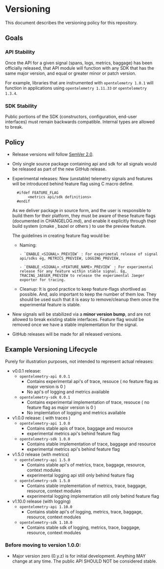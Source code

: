 # Versioning

This document describes the versioning policy for this repository.

## Goals

### API Stability

Once the API for a given signal (spans, logs, metrics, baggage) has been officially released, that API module will function with any SDK that has the same major version, and equal or greater minor or patch version.

For example, libraries that are instrumented with `opentelemetry 1.0.1` will
function in applications using `opentelemetry 1.11.33` or `opentelemetry
1.3.4`.

### SDK Stability

Public portions of the SDK (constructors, configuration, end-user interfaces)
must remain backwards compatible. Internal types are allowed to break.

## Policy

* Release versions will follow [SemVer 2.0](https://semver.org/).
* Only single source package containing api and sdk for all signals would be released as part of the new GitHub release.
* Experimental releases: New (unstable) telemetry signals and features will be introduced behind feature flag using C macro define.
  ```
    #ifdef FEATURE_FLAG
         <metrics api/sdk definitions>
    #endif
  ```

  As we deliver package in source form, and the user is responsible to build them for their platform, they must be
  aware of these feature flags (documented in CHANGELOG.md), and enable it explicitly through their build system (cmake
  , bazel or others ) to use the preview feature.

  The guidelines in creating feature flag would be:
  - Naming:

        - `ENABLE_<SIGNAL>_PREVIEW` : For experimetal release of signal api/sdks eg, METRICS_PREVIEW, LOGGING_PREVIEW,

        - `ENABLE_<SIGNAL>_<FEATURE_NAME>_PREVIEW` : For experimental release for any feature within stable signal. Eg, TRACING_JAEGER_PREVIEW to release the experimental Jaeger exporter for tracing.

  - Cleanup: It is good practice to keep feature-flags shortlived as possible. And, aslo important to keep the number of them low. They should be used such that it is easy to remove/cleanup them once the experimental feature is stable.


* New signals will be stabilized via a **minor version bump**, and are not allowed to break existing stable interfaces.
Feature flag would be removed once we have a stable implementation for the signal.

* GitHub releases will be made for all released versions.

## Example Versioning Lifecycle

Purely for illustration purposes, not intended to represent actual releases:

- v0.0.1 release:
   - `opentelemetry-api 0.0.1`
     - Contains experimental api's of trace, resouce ( no feature flag as major version is 0 )
     - No api's of logging and metrics available
   - `opentelemetry-sdk 0.0.1`
     - Contains experimental implementation of trace, resouce ( no feature flag as major version is 0 )
     - No implemtation of logging and metrics available
- v1.0.0 release: ( with traces )
   - `opentelemetry-api 1.0.0`
     - Contains stable apis of trace, baggage and  resource
     - experimental metrics api's behind feature flag
   - `opentelemetry-sdk 1.0.0`
     - Contains stable implementation of trace, baggage and  resource
     - experimental metrics api's behind feature flag
- v1.5.0 release (with metrics)
   - `opentelemetry-api 1.5.0`
     - Contains stable api's of metrics, trace, baggage, resource, context modules
     - experimental logging api still only behind feature flag
   - `opentelemetry-sdk 1.5.0`
     - Contains stable implementation of metrics, trace, baggage, resource, context modules
     - experimental logging implementation still only behind feature flag
- v1.10.0 release (with logging)
   - `opentelemetry-api 1.10.0`
     - Contains stable api's of logging, metrics, trace, baggage, resource, context modules
   - `opentelemetry-sdk 1.10.0`
     - Contains stable sdk of logging, metrics, trace, baggage, resource, context modules

### Before moving to version 1.0.0:

- Major version zero (0.y.z) is for initial development. Anything MAY change at any time. The public API SHOULD NOT be considered stable.
